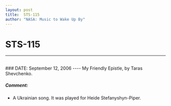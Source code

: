 ```yaml
---
layout: post
title:  STS-115
author: "NASA: Music to Wake Up By"
---
```


# STS-115
----
<br/>
### DATE: September 12, 2006
----
My Friendly Epistle, by Taras Shevchenko.

##### Comment:
* A Ukrainian song. It was played for Heide Stefanyshyn-Piper.
